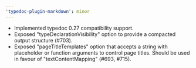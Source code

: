 ```yaml
---
'typedoc-plugin-markdown': minor
---
```


- Implemented typedoc 0.27 compatibility support.
- Exposed "typeDeclarationVisibility" option to provide a compacted output structure (#703).
- Exposed "pageTitleTemplates" option that accepts a string with placeholder or function arguments to control page titles. Should be used in favour of "textContentMapping" (#693, #715).
